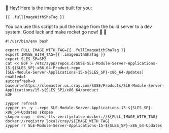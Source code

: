👋  Hey! Here is the image we built for you:

```{{ .fullImageWithShaTag }}```

You can use this script to pull the image from the build server to a dev system.
Good luck and make rocket go now! 🌮 🚀

```
#!/usr/bin/env bash

export FULL_IMAGE_WITH_TAG={{ .fullImageWithShaTag }}
export IMAGE_WITH_TAG={{ .imageWithShaTag }}
export SLES_SP=SP2
cat << EOF > /etc/zypp/repos.d/SUSE-SLE-Module-Server-Applications-15-${SLES_SP}-x86_64-Product.repo
[SLE-Module-Server-Applications-15-${SLES_SP}-x86_64-Updates]
enabled=1
autorefresh=0
baseurl=https://slemaster.us.cray.com/SUSE/Products/SLE-Module-Server-Applications/15-${SLES_SP}/x86_64/product
EOF

zypper refresh
zypper in -y --repo SLE-Module-Server-Applications-15-${SLES_SP}-x86_64-Updates skopeo
skopeo copy --dest-tls-verify=false docker://${FULL_IMAGE_WITH_TAG} docker://registry.local/cray/${IMAGE_WITH_TAG}
zypper rr SLE-Module-Server-Applications-15-${SLES_SP}-x86_64-Updates
```